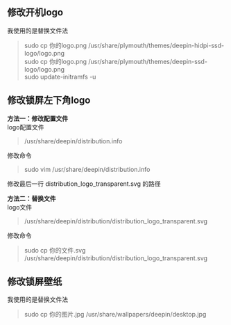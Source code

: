 ## 修改开机logo
我使用的是替换文件法
> sudo cp 你的logo.png /usr/share/plymouth/themes/deepin-hidpi-ssd-logo/logo.png  
> sudo cp 你的logo.png /usr/share/plymouth/themes/deepin-ssd-logo/logo.png  
> sudo update-initramfs -u  

## 修改锁屏左下角logo
**方法一：修改配置文件**  
logo配置文件  
> /usr/share/deepin/distribution.info  

修改命令  
> sudo vim /usr/share/deepin/distribution.info  

修改最后一行 distribution_logo_transparent.svg 的路径  

**方法二：替换文件**  
logo文件  
> /usr/share/deepin/distribution/distribution_logo_transparent.svg  

修改命令  
> sudo cp 你的文件.svg /usr/share/deepin/distribution/distribution_logo_transparent.svg

## 修改锁屏壁纸
我使用的是替换文件法
> sudo cp 你的图片.jpg /usr/share/wallpapers/deepin/desktop.jpg
